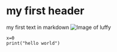 # my first header  
my first text in markdown 
![Image of luffy](https://www.google.com/imgres?imgurl=https%3A%2F%2Fstatic.wikia.nocookie.net%2Fheros%2Fimages%2Fe%2Fe4%2FMonkey_D_Luffy_Infobox.jpg%2Frevision%2Flatest%3Fcb%3D20200618183025%26path-prefix%3Dfr&tbnid=3_5PxqtawVv7OM&vet=12ahUKEwie4ffquaKCAxUmjycCHVB8C_sQMygBegQIARB2..i&imgrefurl=https%3A%2F%2Fheros.fandom.com%2Ffr%2Fwiki%2FMonkey_D._Luffy&docid=3m_0Tv7x9y0i_M&w=1355&h=2409&q=luffy%20image&ved=2ahUKEwie4ffquaKCAxUmjycCHVB8C_sQMygBegQIARB2)

~~~
x=0
print("hello world")
~~~
